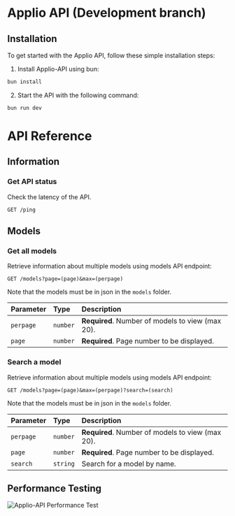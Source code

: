 # Applio API (Development branch)

## Installation

To get started with the Applio API, follow these simple installation steps:

1. Install Applio-API using bun:

```bash
bun install
```

2. Start the API with the following command:

```bash
bun run dev
```

# API Reference

## Information

### Get API status

Check the latency of the API.

```http
GET /ping
```

## Models

### Get all models

Retrieve information about multiple models using models API endpoint:

```http
GET /models?page=(page)&max=(perpage)
```

Note that the models must be in json in the `models` folder.

| Parameter  | Type     | Description                            |
| :--------- | :------- | :------------------------------------- |
| `perpage`  | `number` | **Required**. Number of models to view (max 20). |
| `page`  | `number` | **Required**. Page number to be displayed. |

### Search a model

Retrieve information about multiple models using models API endpoint:

```http
GET /models?page=(page)&max=(perpage)?search=(search)
```

Note that the models must be in json in the `models` folder.

| Parameter  | Type     | Description                            |
| :--------- | :------- | :------------------------------------- |
| `perpage`  | `number` | **Required**. Number of models to view (max 20). |
| `page`  | `number` | **Required**. Page number to be displayed. |
| `search`  | `string` | Search for a model by name. |

## Performance Testing

![Applio-API Performance Test](https://i.imgur.com/bBhy9qQ.png)




